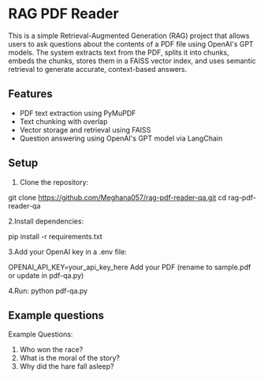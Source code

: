 # RAG PDF Reader

This is a simple Retrieval-Augmented Generation (RAG) project that allows users to ask questions about the contents of a PDF file using OpenAI's GPT models. 
The system extracts text from the PDF, splits it into chunks, embeds the chunks, stores them in a FAISS vector index, and uses semantic retrieval to generate accurate, context-based answers.

## Features
- PDF text extraction using PyMuPDF
- Text chunking with overlap
- Vector storage and retrieval using FAISS
- Question answering using OpenAI's GPT model via LangChain

## Setup

1. Clone the repository:

git clone https://github.com/Meghana057/rag-pdf-reader-qa.git
cd rag-pdf-reader-qa

2.Install dependencies:

pip install -r requirements.txt

3.Add your OpenAI key in a .env file:

OPENAI_API_KEY=your_api_key_here
Add your PDF (rename to sample.pdf or update in pdf-qa.py)

4.Run:
python pdf-qa.py

## Example questions
Example Questions: 

1. Who won the race?
2. What is the moral of the story?
3. Why did the hare fall asleep?

